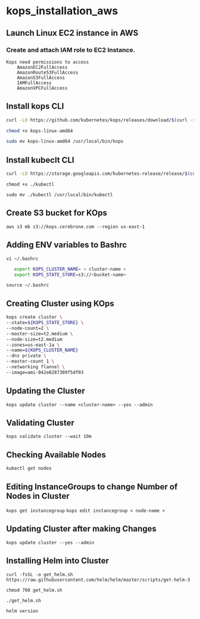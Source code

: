 # kops_installation_aws

## Launch Linux EC2 instance in AWS
### Create and attach IAM role to EC2 Instance.
	Kops need permissions to access
		AmazonEC2FullAccess
		AmazonRoute53FullAccess
		AmazonS3FullAccess
		IAMFullAccess
		AmazonVPCFullAccess

## Install kops CLI ##

```sh
curl -LO https://github.com/kubernetes/kops/releases/download/$(curl -s https://api.github.com/repos/kubernetes/kops/releases/latest | grep tag_name | cut -d '"' -f 4)/kops-linux-amd64

chmod +x kops-linux-amd64

sudo mv kops-linux-amd64 /usr/local/bin/kops
```


## Install kubeclt CLI ##
```sh
curl -LO https://storage.googleapis.com/kubernetes-release/release/$(curl -s https://storage.googleapis.com/kubernetes-release/release/stable.txt)/bin/linux/amd64/kubectl
```

```chmod +x ./kubectl```

```sudo mv ./kubectl /usr/local/bin/kubectl```

## Create S3 bucket for KOps ##
```aws s3 mb s3://kops.cerebrone.com --region us-east-1```


## Adding ENV variables to Bashrc ##
```vi ~/.bashrc```
```sh
   export KOPS_CLUSTER_NAME= < cluster-name > 
   export KOPS_STATE_STORE=s3://<bucket-name>
```
```source ~/.bashrc```

## Creating Cluster using KOps ##

```sh
kops create cluster \
--state=${KOPS_STATE_STORE} \
--node-count=2 \
--master-size=t2.medium \
--node-size=t2.medium
--zones=us-east-1a \
--name=${KOPS_CLUSTER_NAME}
--dns private \
--master-count 1 \
--networking flannel \
--image=ami-042e8287309f5df03
```

## Updating the Cluster ##
```kops update cluster --name <cluster-name> --yes --admin```

## Validating Cluster ##
```kops validate cluster --wait 10m```


## Checking Available Nodes ##
```kubectl get nodes```


## Editing InstanceGroups to change Number of Nodes in Cluster ##
```kops get instancegroup```
```kops edit instancegroup < node-name >```

## Updating Cluster after making Changes ##
```kops update cluster --yes --admin```

## Installing Helm into Cluster ##
```curl -fsSL -o get_helm.sh https://raw.githubusercontent.com/helm/helm/master/scripts/get-helm-3``` 

```chmod 700 get_helm.sh```

```./get_helm.sh```

```helm version```
